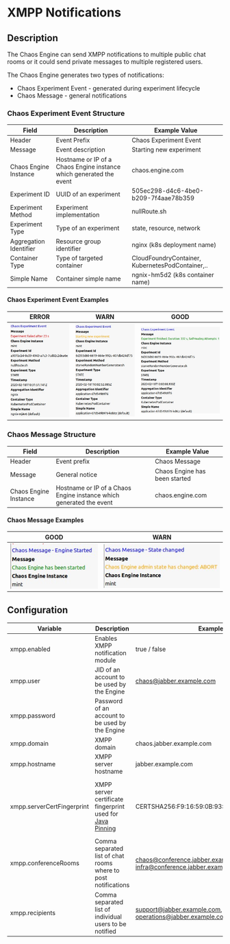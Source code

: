 # XMPP Notifications

## Description

The Chaos Engine can send XMPP notifications to multiple public chat rooms or it could send private messages to multiple registered users.

The Chaos Engine generates two types of notifications:

- Chaos Experiment Event - generated during experiment lifecycle
- Chaos Message - general notifications 

    
### Chaos Experiment Event Structure

| Field | Description | Example Value |
| --- | --- | --- |
| Header | Event Prefix | Chaos Experiment Event |
| Message | Event description | Starting new experiment |
| Chaos Engine Instance | Hostname or IP of a Chaos Engine instance which generated the event | chaos.engine.com |
| Experiment ID | UUID of an experiment | 505ec298-d4c6-4be0-b209-7f4aae78b359 |
| Experiment Method | Experiment implementation | nullRoute.sh |
| Experiment Type | Type of an experiment | state, resource, network |
| Aggregation Identifier | Resource group identifier | nginx (k8s deployment name)|
| Container Type | Type of targeted container | CloudFoundryContainer, KubernetesPodContainer,.. |
| Simple Name | Container simple name |  ngnix-hm5d2 (k8s container name)  |

#### Chaos Experiment Event Examples

| ERROR | WARN | GOOD |
| --- | --- | --- |
| ![Error](../../images/xmpp/notifications/event_error.jpg) |![Warning](../../images/xmpp/notifications/event_warn.jpg)| ![Good](../../images/xmpp/notifications/event_good.jpg) |

### Chaos Message Structure

| Field | Description | Example Value |
| --- | --- | --- |
| Header | Event prefix | Chaos Message |
| Message | General notice | Chaos Engine has been started |
| Chaos Engine Instance | Hostname or IP of a Chaos Engine instance which generated the event | chaos.engine.com |

#### Chaos Message Examples

| GOOD | WARN |
| --- | --- |
| ![Error](../../images/xmpp/notifications/message_good.jpg) |![Warning](../../images/xmpp/notifications/message_warn.jpg)| 

     
## Configuration
 | Variable | Description | Example Value | Default |
 | --- | --- | --- | --- |
 | xmpp.enabled | Enables XMPP notification module | true / false | false |
 | xmpp.user | JID of an account to be used by the Engine | chaos@jabber.example.com | None |
 | xmpp.password | Password of an account to be used by the Engine |  | None |
 | xmpp.domain | XMPP domain  | chaos.jabber.example.com | None |
 | xmpp.hostname | XMPP server hostname | jabber.example.com | None | 
 | xmpp.serverCertFingerprint | XMPP server certificate fingerprint used for [Java Pinning](https://github.com/Flowdalic/java-pinning) | CERTSHA256:F9:16:59:0B:93:72:66:A4:9A:DB:DF:2A:7F.... | *Optional parameter required only for servers with self signed certificate.* |
 | xmpp.conferenceRooms | Comma separated list of chat rooms where to post notifications | chaos@conference.jabber.example.com, infra@conference.jabber.example.com | None |
 | xmpp.recipients | Comma separated list of individual users to be notified | support@jabber.example.com, operations@jabber.example.com | None |
 